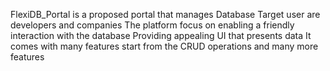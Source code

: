 FlexiDB_Portal is a proposed portal that manages Database
Target user are developers and companies
The platform focus on enabling a friendly interaction with the database
Providing appealing UI that presents data
It comes with many features start from the CRUD operations and many more features 
